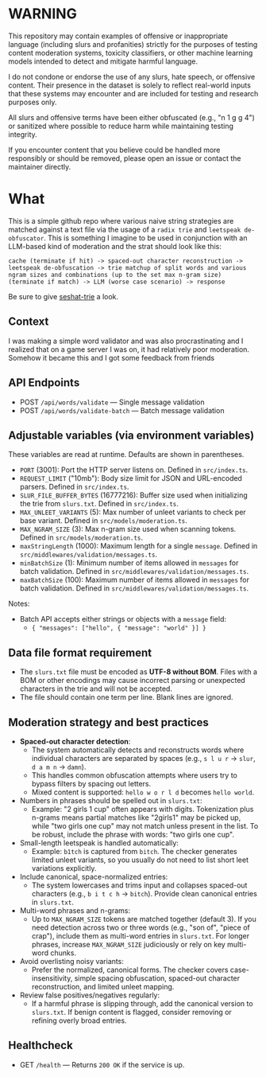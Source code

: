 # WARNING

This repository may contain examples of offensive or inappropriate language (including slurs and profanities) strictly for the purposes of testing content moderation systems, toxicity classifiers, or other machine learning models intended to detect and mitigate harmful language.

I do not condone or endorse the use of any slurs, hate speech, or offensive content.
Their presence in the dataset is solely to reflect real-world inputs that these systems may encounter and are included for testing and research purposes only.

All slurs and offensive terms have been either obfuscated (e.g., "n 1 g g 4") or sanitized where possible to reduce harm while maintaining testing integrity.

If you encounter content that you believe could be handled more responsibly or should be removed, please open an issue or contact the maintainer directly.

# What
This is a simple github repo where various naive string strategies are matched against a text file via the usage of a `radix trie` and `leetspeak de-obfuscator`. This is something I imagine to be used in conjunction with an LLM-based kind of moderation and the strat should look like this:

```
cache (terminate if hit) -> spaced-out character reconstruction -> leetspeak de-obfuscation -> trie matchup of split words and various ngram sizes and combinations (up to the set max n-gram size) (terminate if match) -> LLM (worse case scenario) -> response
```

Be sure to give [seshat-trie](https://www.npmjs.com/package/seshat-trie) a look.

## Context
I was making a simple word validator and was also procrastinating and I realized that on a game server I was on, it had relatively poor moderation. Somehow it became this and I got some feedback from friends

## API Endpoints

- POST `/api/words/validate` — Single message validation
- POST `/api/words/validate-batch` — Batch message validation

## Adjustable variables (via environment variables)

These variables are read at runtime. Defaults are shown in parentheses.

- `PORT` (3001): Port the HTTP server listens on. Defined in `src/index.ts`.
- `REQUEST_LIMIT` ("10mb"): Body size limit for JSON and URL-encoded parsers. Defined in `src/index.ts`.
- `SLUR_FILE_BUFFER_BYTES` (16777216): Buffer size used when initializing the trie from `slurs.txt`. Defined in `src/index.ts`.
- `MAX_UNLEET_VARIANTS` (5): Max number of unleet variants to check per base variant. Defined in `src/models/moderation.ts`.
- `MAX_NGRAM_SIZE` (3): Max n-gram size used when scanning tokens. Defined in `src/models/moderation.ts`.
- `maxStringLength` (1000): Maximum length for a single `message`. Defined in `src/middlewares/validation/messages.ts`.
- `minBatchSize` (1): Minimum number of items allowed in `messages` for batch validation. Defined in `src/middlewares/validation/messages.ts`.
- `maxBatchSize` (100): Maximum number of items allowed in `messages` for batch validation. Defined in `src/middlewares/validation/messages.ts`.

Notes:
- Batch API accepts either strings or objects with a `message` field:
  - `{ "messages": ["hello", { "message": "world" }] }`

## Data file format requirement

- The `slurs.txt` file must be encoded as **UTF-8 without BOM**. Files with a BOM or other encodings may cause incorrect parsing or unexpected characters in the trie and will not be accepted.
- The file should contain one term per line. Blank lines are ignored.

## Moderation strategy and best practices

- **Spaced-out character detection**:
  - The system automatically detects and reconstructs words where individual characters are separated by spaces (e.g., `s l u r` → `slur`, `d a m n` → `damn`).
  - This handles common obfuscation attempts where users try to bypass filters by spacing out letters.
  - Mixed content is supported: `hello w o r l d` becomes `hello world`.
- Numbers in phrases should be spelled out in `slurs.txt`:
  - Example: "2 girls 1 cup" often appears with digits. Tokenization plus n-grams means partial matches like "2girls1" may be picked up, while "two girls one cup" may not match unless present in the list. To be robust, include the phrase with words: "two girls one cup".
- Small-length leetspeak is handled automatically:
  - Example: `b1tch` is captured from `bitch`. The checker generates limited unleet variants, so you usually do not need to list short leet variations explicitly.
- Include canonical, space-normalized entries:
  - The system lowercases and trims input and collapses spaced-out characters (e.g., `b i t c h` → `bitch`). Provide clean canonical entries in `slurs.txt`.
- Multi-word phrases and n-grams:
  - Up to `MAX_NGRAM_SIZE` tokens are matched together (default 3). If you need detection across two or three words (e.g., "son of", "piece of crap"), include them as multi-word entries in `slurs.txt`. For longer phrases, increase `MAX_NGRAM_SIZE` judiciously or rely on key multi-word chunks.
- Avoid overlisting noisy variants:
  - Prefer the normalized, canonical forms. The checker covers case-insensitivity, simple spacing obfuscation, spaced-out character reconstruction, and limited unleet mapping.
- Review false positives/negatives regularly:
  - If a harmful phrase is slipping through, add the canonical version to `slurs.txt`. If benign content is flagged, consider removing or refining overly broad entries.

## Healthcheck

- GET `/health` — Returns `200 OK` if the service is up.

